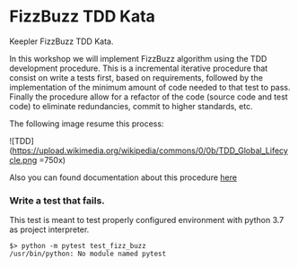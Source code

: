 # FizzBuzz TDD Kata

Keepler FizzBuzz TDD Kata.

In this workshop we will implement FizzBuzz algorithm using the TDD development procedure. This is a incremental 
iterative procedure that consist on write a tests first, based on requirements, followed by the implementation of the 
minimum amount of code needed to that test to pass. Finally the procedure allow for a refactor of the code (source code
and test code) to eliminate redundancies, commit to higher standards, etc. 

The following image resume this process: 

![TDD](https://upload.wikimedia.org/wikipedia/commons/0/0b/TDD_Global_Lifecycle.png =750x)

Also you can found documentation about this procedure [here](https://en.wikipedia.org/wiki/Test-driven_development)

### Write a test that fails. 
This test is meant to test properly configured environment with python 3.7 as project interpreter. 

```
$> python -m pytest test_fizz_buzz 
/usr/bin/python: No module named pytest
```
